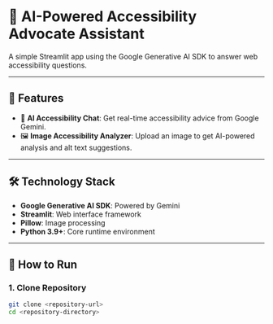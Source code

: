 # 🌟 AI-Powered Accessibility Advocate Assistant

A simple Streamlit app using the Google Generative AI SDK to answer web accessibility questions.

---

## 🎯 Features

- 💬 **AI Accessibility Chat**: Get real-time accessibility advice from Google Gemini.  
- 🖼️ **Image Accessibility Analyzer**: Upload an image to get AI-powered analysis and alt text suggestions.

---

## 🛠️ Technology Stack

- **Google Generative AI SDK**: Powered by Gemini  
- **Streamlit**: Web interface framework  
- **Pillow**: Image processing  
- **Python 3.9+**: Core runtime environment

---

## 🚀 How to Run

### 1. Clone Repository

```bash
git clone <repository-url>
cd <repository-directory>
